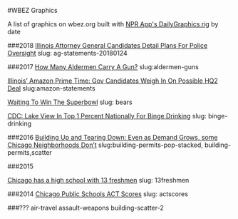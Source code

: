 #WBEZ Graphics

A list of graphics on wbez.org built with [NPR App's DailyGraphics rig](https://github.com/nprapps/dailygraphics) by date


###2018
[Illinois Attorney General Candidates Detail Plans For Police Oversight](https://www.wbez.org/shows/wbez-news/illinois-attorney-general-candidates-detail-plans-for-police-oversight/808e8560-ec21-4df7-8a67-82ae3922c716)
slug: ag-statements-20180124

###2017
[How Many Aldermen Carry A Gun?](http://interactive.wbez.org/everyotherhour/aldermen)
slug:aldermen-guns

[Illinois’ Amazon Prime Time: Gov Candidates Weigh In On Possible HQ2 Deal](https://www.wbez.org/shows/wbez-news/illinois-amazon-prime-time-gov-candidates-weigh-in-on-possible-hq2-deal/f9543353-3c85-476d-b82c-67b64d4f0bba)
slug:amazon-statements

[Waiting To Win The Superbowl](https://interactive.wbez.org/waiting-to-win-super-bowl/)
slug: bears

[CDC: Lake View In Top 1 Percent Nationally For Binge Drinking](https://www.wbez.org/shows/wbez-news/cdc-lake-view-in-top-1-percent-nationally-for-binge-drinking/a7bef069-ff3f-4bba-bf83-ce4c7e890f22)
slug: binge-drinking

###2016
[Building Up and Tearing Down: Even as Demand Grows, some Chicago Neighborhoods Don’t](https://www.wbez.org/shows/wbez-news/building-up-and-tearing-down-even-as-demand-grows-some-chicago-neighborhoods-dont/5b809742-4c8b-4615-8907-e3cac111d8eb)
slug:building-permits-pop-stacked, building-permits,scatter




###2015

[Chicago has a high school with 13 freshmen](https://www.wbez.org/shows/wbez-news/chicago-has-a-high-school-with-13-freshmen/dd7ebcb5-c22f-4b21-be36-583d0ad8bb6f)
slug: 13freshmen

###2014
[Chicago Public Schools ACT Scores](http://interactive.wbez.org/gradingrahm/#education)
slug: actscores


###???
air-travel
assault-weapons
building-scatter-2 




